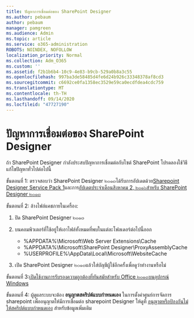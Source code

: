 ```yaml
---
title: ปัญหาการเชื่อมต่อของ SharePoint Designer
ms.author: pebaum
author: pebaum
manager: pamgreen
ms.audience: Admin
ms.topic: article
ms.service: o365-administration
ROBOTS: NOINDEX, NOFOLLOW
localization_priority: Normal
ms.collection: Adm_O365
ms.custom: ''
ms.assetid: f2b1b6b4-10c9-4e83-b9cb-529a0b8a3c55
ms.openlocfilehash: 997ba3de58485d4fe6d24b926c33348378af8cd3
ms.sourcegitcommit: c6692ce0fa1358ec3529e59ca0ecdfdea4cdc759
ms.translationtype: MT
ms.contentlocale: th-TH
ms.lasthandoff: 09/14/2020
ms.locfileid: "47727190"
---
```

# <a name="sharepoint-designer-connection-issues"></a>ปัญหาการเชื่อมต่อของ SharePoint Designer 

ถ้า SharePoint Designer กำลังประสบปัญหาการเชื่อมต่อกับไซต์ SharePoint โปรดลองใช้วิธีแก้ไขปัญหาทั่วไปต่อไปนี้

ขั้นตอนที่ 1: ตรวจสอบว่า SharePoint Designer ๒๐๑๓ได้รับการอัปเดตด้วย[Sharepoint Designer Service Pack 1](https://support.microsoft.com/help/2817441/description-of-microsoft-sharepoint-designer-2013-service-pack-1-sp1)และการ[อัปเดตประจำเดือนสิงหาคม 2, ๒๐๑๖สำหรับ SharePoint Designer ๒๐๑๓](https://support.microsoft.com/help/3114721/august-2-2016-update-for-sharepoint-designer-2013-kb3114721)



ขั้นตอนที่ 2: ล้างไฟล์แคชภายในเครื่อง:

1. ปิด SharePoint Designer ๒๐๑๓

2. บนคอมพิวเตอร์ที่ใช้อยู่ให้เอาไฟล์ทั้งหมดที่พบในแต่ละโฟลเดอร์ต่อไปนี้ออก

    - %APPDATA%\Microsoft\Web Server Extensions\Cache
    - %APPDATA%\Microsoft\SharePoint Designer\ProxyAssemblyCache
    - %USERPROFILE%\AppData\Local\Microsoft\WebsiteCache

3. เปิด SharePoint Designer ๒๐๑๓แล้วใส่บัญชีผู้ใช้อีกครั้งเพื่อดูว่าทำงานหรือไม่

ขั้นตอนที่ 3:[เปิดใช้งานการรับรองความถูกต้องที่ทันสมัยสำหรับ Office ๒๐๑๓บนอุปกรณ์ Windows](https://docs.microsoft.com/microsoft-365/admin/security-and-compliance/enable-modern-authentication)

ขั้นตอนที่ 4: ผู้ดูแลระบบจะต้อง **อนุญาตสคริปต์แบบกำหนดเอง** ในการตั้งค่าศูนย์การจัดการ sharepoint เพื่ออนุญาตให้มีการเชื่อมต่อ sharepoint Designer ให้ดูที่ [อนุญาตหรือป้องกันไม่ให้สคริปต์แบบกำหนดเอง](https://docs.microsoft.com/sharepoint/allow-or-prevent-custom-script) สำหรับข้อมูลเพิ่มเติม



